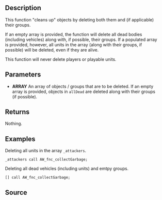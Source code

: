 ## Description

This function "cleans up" objects by deleting both them and (if applicable) their groups.

If an empty array is provided, the function will delete all dead bodies (including vehicles) along with, if possible, their groups. If a populated array is provided, however, all units in the array (along with their groups, if possible) will be deleted, even if they are alive.

This function will never delete players or playable units.

## Parameters

* **ARRAY**
An array of objects / groups that are to be deleted. If an empty array is provided, objects in `allDead` are deleted along with their groups (if possible).

## Returns

Nothing.

## Examples

Deleting all units in the array `_attackers`.

```sqf
_attackers call AW_fnc_collectGarbage;
```

Deleting all dead vehicles (including units) and emtpy groups.

```sqf
[] call AW_fnc_collectGarbage;
```

## Source

<script src="http://gist-it.appspot.com/https://github.com/jpwilliams/I-A-3/blob/master/functions/garbage/fn_collectGarbage.sqf?footer=0">
</script>
